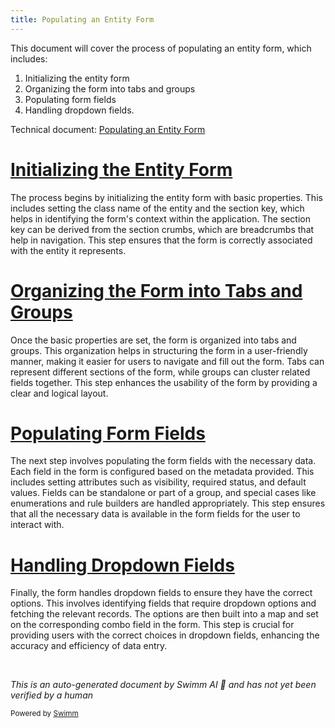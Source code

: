 ```yaml
---
title: Populating an Entity Form
---
```

This document will cover the process of populating an entity form, which includes:

1. Initializing the entity form
2. Organizing the form into tabs and groups
3. Populating form fields
4. Handling dropdown fields.

Technical document: <SwmLink doc-title="Populating an Entity Form">[Populating an Entity Form](/.swm/populating-an-entity-form.cak7r368.sw.md)</SwmLink>

# [Initializing the Entity Form](https://app.swimm.io/repos/Z2l0aHViJTNBJTNBQnJvYWRsZWFmQ29tbWVyY2UtZGVtby1uZXclM0ElM0FTd2ltbS1EZW1v/docs/cak7r368#setting-entity-form-fields)

The process begins by initializing the entity form with basic properties. This includes setting the class name of the entity and the section key, which helps in identifying the form's context within the application. The section key can be derived from the section crumbs, which are breadcrumbs that help in navigation. This step ensures that the form is correctly associated with the entity it represents.

# [Organizing the Form into Tabs and Groups](https://app.swimm.io/repos/Z2l0aHViJTNBJTNBQnJvYWRsZWFmQ29tbWVyY2UtZGVtby1uZXclM0ElM0FTd2ltbS1EZW1v/docs/cak7r368#setting-entity-form-fields)

Once the basic properties are set, the form is organized into tabs and groups. This organization helps in structuring the form in a user-friendly manner, making it easier for users to navigate and fill out the form. Tabs can represent different sections of the form, while groups can cluster related fields together. This step enhances the usability of the form by providing a clear and logical layout.

# [Populating Form Fields](https://app.swimm.io/repos/Z2l0aHViJTNBJTNBQnJvYWRsZWFmQ29tbWVyY2UtZGVtby1uZXclM0ElM0FTd2ltbS1EZW1v/docs/cak7r368#setting-entity-form-fields)

The next step involves populating the form fields with the necessary data. Each field in the form is configured based on the metadata provided. This includes setting attributes such as visibility, required status, and default values. Fields can be standalone or part of a group, and special cases like enumerations and rule builders are handled appropriately. This step ensures that all the necessary data is available in the form fields for the user to interact with.

# [Handling Dropdown Fields](https://app.swimm.io/repos/Z2l0aHViJTNBJTNBQnJvYWRsZWFmQ29tbWVyY2UtZGVtby1uZXclM0ElM0FTd2ltbS1EZW1v/docs/cak7r368#populating-dropdown-fields)

Finally, the form handles dropdown fields to ensure they have the correct options. This involves identifying fields that require dropdown options and fetching the relevant records. The options are then built into a map and set on the corresponding combo field in the form. This step is crucial for providing users with the correct choices in dropdown fields, enhancing the accuracy and efficiency of data entry.

&nbsp;

*This is an auto-generated document by Swimm AI 🌊 and has not yet been verified by a human*

<SwmMeta version="3.0.0" repo-id="Z2l0aHViJTNBJTNBQnJvYWRsZWFmQ29tbWVyY2UtZGVtby1uZXclM0ElM0FTd2ltbS1EZW1v" repo-name="BroadleafCommerce-demo-new" doc-type="product-flows"><sup>Powered by [Swimm](/)</sup></SwmMeta>
